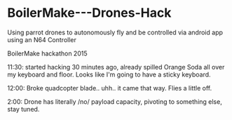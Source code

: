 # BoilerMake---Drones-Hack

Using parrot drones to autonomously fly and be controlled via android app using an N64 Controller

BoilerMake hackathon 2015

11:30: started hacking 30 minutes ago, already spilled Orange Soda all over my keyboard and floor. Looks like I'm going to have a sticky keyboard.

12:00: Broke quadcopter blade.. uhh.. it came that way. Flies a little off. 

2:00: Drone has literally /no/ payload capacity, pivoting to something else, stay tuned.
